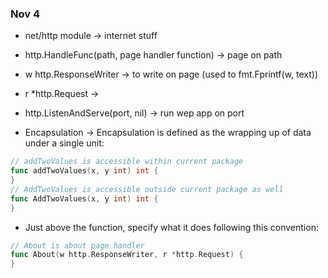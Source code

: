 ### Nov 4
- net/http module -> internet stuff
- http.HandleFunc(path, page handler function) -> page on path
- w http.ResponseWriter -> to write on page (used to fmt.Fprintf(w, text))
- r *http.Request -> 
- http.ListenAndServe(port, nil) -> run wep app on port

- Encapsulation -> Encapsulation is defined as the wrapping up of data under a single unit:
```go
// addTwoValues is accessible within current package
func addTwoValues(x, y int) int {
}
// AddTwoValues is accessible outside current package as well
func AddTwoValues(x, y int) int {
}
```

- Just above the function, specify what it does following this convention:
```go
// About is about page handler
func About(w http.ResponseWriter, r *http.Request) {
}
```
